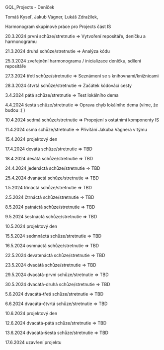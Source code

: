 GQL_Projects - Deníček

Tomáš Kyseľ, 
Jakub Vágner, 
Lukáš Zdražílek, 

Harmonogram skupinové práce pro Projects část IS

20.3.2024 první schůze/stretnutie => Vytvoření repositáře, deníčku a harmonogramu

21.3.2024 druhá schůze/stretnutie => Analýza kódu

25.3.2024 zveřejnění harmonogramu / inicializace deníčku, sdílení repositáře

27.3.2024 třetí schůze/stretnutie => Seznámení se s knihovnami/knižnicami

28.3.2024 čtvrtá schůze/stretnutie => Začátek kódovácí cesty

3.4.2024 pátá schůze/stretnutie => Test lokálního dema

4.4.2024 šestá schůze/stretnutie => Oprava chyb lokálního dema (víme, že budou :( )

10.4.2024 sedmá schůze/stretnutie => Propojení s ostatními komponenty IS

11.4.2024 osmá schůze/stretnutie => Přivítání Jakuba Vágnera v týmu

15.4.2024 projektový den

17.4.2024 devátá schůze/stretnutie => TBD

18.4.2024 desátá schůze/stretnutie => TBD

24.4.2024 jedenáctá schůze/stretnutie => TBD

25.4.2024 dvanáctá schůze/stretnutie => TBD

1.5.2024 třináctá schůze/stretnutie => TBD

2.5.2024 čtrnáctá schůze/stretnutie => TBD

8.5.2024 patnáctá schůze/stretnutie => TBD

9.5.2024 šestnáctá schůze/stretnutie => TBD

10.5.2024 projektový den

15.5.2024 sedmnáctá schůze/stretnutie => TBD

16.5.2024 osmnáctá schůze/stretnutie => TBD

22.5.2024 devatenáctá schůze/stretnutie => TBD

23.5.2024 dvacátá schůze/stretnutie => TBD

29.5.2024 dvacátá-první schůze/stretnutie => TBD

30.5.2024 dvacátá-druhá schůze/stretnutie => TBD

5.6.2024 dvacátá-třetí schůze/stretnutie => TBD

6.6.2024 dvacátá-čtvrtá schůze/stretnutie => TBD

10.6.2024 projektový den

12.6.2024 dvacátá-pátá schůze/stretnutie => TBD

13.6.2024 dvacátá-šestá schůze/stretnutie => TBD

17.6.2024 uzavření projektu

